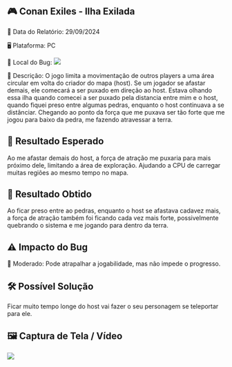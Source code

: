 ## 🎮 Conan Exiles - Ilha Exilada
📅 Data do Relatório: 29/09/2024

🖥️ Plataforma: PC

📍 Local do Bug: ![](https://github.com/Pedr0-Raposo/Portfolio_Beta_Tester/blob/main/Bugs%20Relatados/imagens/%5BConan%5D-Local.png) 

📝 Descrição: O jogo limita a movimentação de outros players a uma área circular em volta do criador do mapa (host). Se um jogador se afastar demais, ele comecará a ser puxado em direção ao host. Estava olhando essa ilha quando comecei a ser puxado pela distancia entre mim e o host, quando fiquei preso entre algumas pedras, enquanto o host continuava a se distânciar. Chegando ao ponto da força que me puxava ser tão forte que me jogou para baixo da pedra, me fazendo atravessar a terra.


## 🎯 Resultado Esperado 

Ao me afastar demais do host, a força de atração me puxaria para mais próximo dele, limitando a área de exploração. Ajudando a CPU de carregar muitas regiões ao mesmo tempo no mapa.

## 🚨 Resultado Obtido 

Ao ficar preso entre ao pedras, enquanto o host se afastava cadavez mais, a força de atração também foi ficando cada vez mais forte, possivelmente quebrando o sistema e me jogando para dentro da terra.

## ⚠ Impacto do Bug 


🔸 Moderado: Pode atrapalhar a jogabilidade, mas não impede o progresso. 


## 🛠 Possível Solução 

Ficar muito tempo longe do host vai fazer o seu personagem se teleportar para ele.

## 🖼️ Captura de Tela / Vídeo 
![](https://github.com/Pedr0-Raposo/Portfolio_Beta_Tester/blob/main/Bugs%20Relatados/imagens/%5BConan%20Exiles%5D-Abaixo_da_terra.png)

